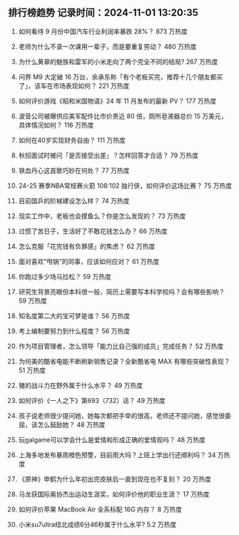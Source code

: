 
## 排行榜趋势 记录时间：2024-11-01 13:20:35
  
  1. 如何看待 9 月份中国汽车行业利润率暴跌 28%？ 873 万热度
    
  2. 老师为什么不录一次课用一辈子，而是要重复劳动？ 480 万热度
    
  3. 为什么黄章的魅族和雷军的小米走向了两个完全不同的结局? 267 万热度
    
  4. 问界 M9 大定破 16 万台，余承东称「有个老板买完，推荐十几个朋友都买了」，该车在市场表现如何？ 221 万热度
    
  5. 如何评价游戏《昭和米国物语》24 年 11 月发布的最新 PV？ 177 万热度
    
  6. 波音公司被曝供应美军配件比市价贵近 80 倍，厕所皂液器总价 15 万美元，具体情况如何？ 116 万热度
    
  7. 如何在40岁实现财务自由？ 111 万热度
    
  8. 秋招面试时被问「是否接受出差」？怎样回答才合适？ 79 万热度
    
  9. 铁血丹心这首歌巧妙在何处？ 77 万热度
    
  10. 24-25 赛季NBA常规赛火箭 108:102 独行侠，如何评价这场比赛？ 75 万热度
    
  11. 目前国乒的阶梯建设怎么样？ 74 万热度
    
  12. 现实工作中，老板也会摸鱼么？你是怎么发现的？ 73 万热度
    
  13. 过惯了苦日子，生活好了不敢花钱怎么办？ 66 万热度
    
  14. 怎么克服「花完钱有负罪感」的焦虑？ 62 万热度
    
  15. 面对喜欢“甩锅”的同事，应该如何应对？ 61 万热度
    
  16. 你跑过多少场马拉松？ 59 万热度
    
  17. 研究生背景亮眼但本科很一般，简历上需要写本科学校吗？会有哪些影响？ 59 万热度
    
  18. 知名度第二大的宝可梦是谁？ 56 万热度
    
  19. 考上编制要努力到什么程度？ 56 万热度
    
  20. 作为项目管理者，怎么领导「能力比自己强的成员」完成任务？ 52 万热度
    
  21. 为何美的酷省电能不断刷新销售记录？全新酷省电 MAX 有哪些突破性表现？ 51 万热度
    
  22. 猪的战斗力在野外属于什么水平？ 49 万热度
    
  23. 如何评价《一人之下》第693（732）话？ 49 万热度
    
  24. 孩子说老师很少提问她，她每次都把手举的很高，老师还不提问她，感觉很委屈，该怎么鼓励她？ 48 万热度
    
  25. 玩galgame可以学会什么是爱情和形成正确的爱情观吗？ 48 万热度
    
  26. 上海多地发布暴雨橙色预警，目前雨大吗？上班上学出行还顺利吗？ 34 万热度
    
  27. 《原神》申鹤为什么年初出完皮肤后一直到现在也不复刻？ 20 万热度
    
  28. 马龙获国际奥协杰出运动生涯奖，如何评价他的职业生涯？ 17 万热度
    
  29. 如何评价苹果 MacBook Air 全系标配 16G 内存？ 8 万热度
    
  30. 小米su7ultra纽北成绩6分46秒属于什么水平? 5.2 万热度
    